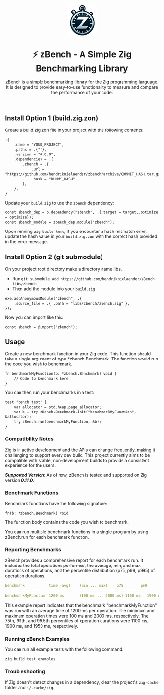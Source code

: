 <h1 align="center">
   <img src="logo.png" width="20%" height="20%" alt="zBench logo" title="zBench logo">
  <br><br>
  ⚡ zBench - A Simple Zig Benchmarking Library
</h1>
<div align="center">
zBench is a simple benchmarking library for the Zig programming language. It is designed to provide easy-to-use functionality to measure and compare the performance of your code.
</div>
<br><br>

## Install Option 1 (build.zig.zon)
Create a build.zig.zon file in your project with the following contents:
   ```zig
   .{
       .name = "YOUR_PROJECT",
       .paths = .{""},
       .version = "0.0.0",
       .dependencies = .{
           .zbench = .{
               .url = "https://github.com/hendriknielaender/zbench/archive/COMMIT_HASH.tar.gz",
               .hash = "DUMMY_HASH"
           },
       },
   }
   ```
Update your `build.zig` to use the `zbench` dependency:
  ```zig
  const zbench_dep = b.dependency("zbench", .{.target = target,.optimize = optimize});
  const zbench_module = zbench_dep.module("zbench");
  ```
Upon running `zig build test`, if you encounter a hash mismatch error, update the hash value in your `build.zig.zon` with the correct hash provided in the error message.

## Install Option 2 (git submodule)
On your project root directory make a directory name libs.
- Run `git submodule add https://github.com/hendriknielaender/zBench libs/zbench`
- Then add the module into your `build.zig`
```zig
exe.addAnonymousModule("zbench", .{
    .source_file = .{ .path = "libs/zbench/zbench.zig" },
});
```
Now you can import like this:

```zig
const zbench = @import("zbench");
```

## Usage
Create a new benchmark function in your Zig code. This function should take a single argument of type *zbench.Benchmark. The function would run the code you wish to benchmark.

```zig
fn benchmarkMyFunction(b: *zbench.Benchmark) void {
    // Code to benchmark here
}
```
You can then run your benchmarks in a test:
```zig
test "bench test" {
    var allocator = std.heap.page_allocator;
    var b = try zBench.Benchmark.init("benchmarkMyFunction", &allocator);
    try zBench.run(benchmarkMyFunction, &b);
}
```

### Compatibility Notes
Zig is in active development and the APIs can change frequently, making it challenging to support every dev build. This project currently aims to be compatible with stable, non-development builds to provide a consistent experience for the users.

***Supported Version***: As of now, zBench is tested and supported on Zig version ***0.11.0***.

### Benchmark Functions
Benchmark functions have the following signature:

```zig
fn(b: *zbench.Benchmark) void
```
The function body contains the code you wish to benchmark.

You can run multiple benchmark functions in a single program by using zBench.run for each benchmark function.

### Reporting Benchmarks

zBench provides a comprehensive report for each benchmark run. It includes the total operations performed, the average, min, and max durations of operations, and the percentile distribution (p75, p99, p995) of operation durations.

```yaml
benchmark           time (avg)    (min ... max)    p75        p99        p995
--------------------------------------------------------------------------------------
benchmarkMyFunction 1200 ms       (100 ms ... 2000 ms) 1100 ms   1900 ms   1950 ms
```

This example report indicates that the benchmark "benchmarkMyFunction" was run with an average time of 1200 ms per operation. The minimum and maximum operation times were 100 ms and 2000 ms, respectively. The 75th, 99th, and 99.5th percentiles of operation durations were 1100 ms, 1900 ms, and 1950 ms, respectively.

### Running zBench Examples

You can run all example tests with the following command:
```bash
zig build test_examples
```

### Troubleshooting
If Zig doesn't detect changes in a dependency, clear the project's `zig-cache` folder and `~/.cache/zig`.
